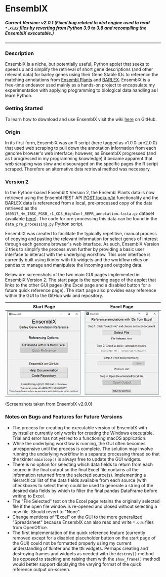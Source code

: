 # EnsemblX

##### Current Version: v2.0.1 (Fixed bug related to xlrd engine used to read `*.xlsx` files by reverting from Python 3.9 to 3.8 and recompiling the EnsemblX executable.)
___
### Description

EnsemblX is a niche, but potentially useful, Python applet that seeks to speed up and simplify the retrieval of short gene descriptions (and other relevant data) for barley genes using their Gene Stable IDs to reference the matching annotations from [Ensembl Plants](https://plants.ensembl.org/) and [BARLEX](http://barlex.barleysequence.org/). EnsemblX is a free-time endeavor used mainly as a hands-on project to encapsulate my experimentation with applying programming to biological data handling as I learn Python.

### Getting Started

To learn how to download and use EnsemblX visit the wiki [here](https://github.com/crlsmmns/ensemblx/wiki) on GitHub.

### Origin

In its first form, EnsemblX was an R script (here tagged as v1.0.0-pre2.0.0) that used web scraping to pull down the annotation information from each genome browser's web interface; however, as EnsemblX progressed (and as I progressed in my programming knowledge) it became apparent that web scraping was slow and discouraged on the specific pages the R script scraped. Therefore an alternative data retrieval method was necessary.

### Version 2
In the Python-based EnsemblX Version 2, the Ensembl Plants data is now retrieved using the Ensembl REST API [POST lookup/id](https://rest.ensembl.org/documentation/info/lookup_post) functionality and the BARLEX data is referenced from a local, pre-processed copy of the data retrieved as the `160517_Hv_IBSC_PGSB_r1_CDS_HighConf_REPR_annotation.fasta.gz` dataset (available [here](https://webblast.ipk-gatersleben.de/barley_ibsc/downloads/)). The code for pre-processing this data can be found in the `data_pre_processing.py` Python script.

EnsemblX was created to facilitate the typically repetitive, manual process of copying and pasting the relevant information for select genes of interest through each genome browser's web interface. As such, EnsemblX Version 2 tries to simplify the process even further by providing a basic user interface to interact with the underlying workflow. This user interface is currently built using tkinter with ttk widgets and the workflow relies on pandas to manage and manipulate the incoming and outgoing data.

Below are screenshots of the two main GUI pages implemented in EnsemblX Version 2. The start page is the opening page of the applet that links to the other GUI pages (the Excel page and a disabled button for a future quick reference page). The start page also provides easy reference within the GUI to the GitHub wiki and repository.

Start Page|Excel Page
:---:|:---:
![Windows 10 Start Page](https://github.com/crlsmmns/ensemblx/blob/main/images/ensemblx_startpage_windows10.png) | ![Windows 10 Excel Page](https://github.com/crlsmmns/ensemblx/blob/main/images/ensemblx_excelpage_windows10.png)
(Screenshots taken from EnsemblX v2.0.0)

### Notes on Bugs and Features for Future Versions
* The process for creating the executable version of EnsemblX with pyinstaller currently only works for creating the Windows executable. Trial and error has not yet led to a functioning macOS application.
* While the underlying workflow is running, the GUI often becomes unresponsive until the process is complete. The solution may involve running the underlying workflow in a separate processing thread so that the tkinter `mainloop()` is always free to update the GUI widgets.
* There is no option for selecting which data fields to return from each source in the final output so the final Excel file contains all the information returned from the selected source(s). Implementing a hierarchical list of the data fields available from each source (with checkboxes to select them) could be used to generate a string of the desired data fields by which to filter the final pandas DataFrame before writing to Excel.
* The "File Selected" text on the Excel page retains the originally selected file if the open file window is re-opened and closed without selecting a new file. Should revert to "None".
* Change mentions of "Excel" on the GUI to the more generalized "Spreadsheet" because EnsemblX can also read and write `*.ods` files from OpenOffice.
* The first implementation of the quick reference feature (currently removed except for a disabled placeholder button on the start page of the GUI) could not be formatted properly using my current understanding of tkinter and the ttk widgets. Perhaps creating and destroying frames and widgets as needed with the `destroy()` method (as opposed to stacking and raising them with the `show_frame()` method) would better support displaying the varying format of the quick reference output on-screen.